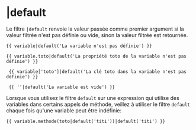 # |default

Le filtre `|default` renvoie la valeur passée comme premier argument si la valeur filtrée n'est pas définie ou vide, sinon la valeur filtrée est retournée.

    {{ variable|default('La variable n'est pas définie') }}

    {{ variable.toto|default('La propriété toto de la variable n'est pas définie') }}

     {{ variable['toto']|default('La clé toto dans la variable n'est pas définie') }}

     {{ ''|default('La variable est vide') }}

Lorsque vous utilisez le filtre `default` sur une expression qui utilise des variables dans certains appels de méthode, veillez à utiliser le filtre `default` chaque fois qu'une variable peut être indéfinie:

    {{ variable.methode(toto|default('titi'))|default('titi') }}

